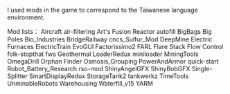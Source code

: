 I used mods in the game to correspond to the Taiwanese language environment.

Mod lists：
Aircraft
air-filtering
Art's Fusion Reactor
autofill
BigBags
Big Poles
Bio_Industries
BridgeRailway
cncs_Sulfur_Mod
DeepMine
Electric Furnaces
ElectricTrain
EvoGUI
Factorissimo2
FARL
Flare Stack
Flow Control
folk-stopthat
fws
Geothermal
LoaderRedux
miniloader
MiningTools
OmegaDrill
Orphan Finder
Osmosis_Grouping
PowerAndArmor
quick-start
Robot_Battery_Research
rso-mod
ShinyAngelGFX
ShinyBobGFX
Single-Splitter
SmartDisplayRedux
StorageTank2
tankwerkz
TimeTools
UnminableRobots
Warehousing
Waterfill_v15
YARM